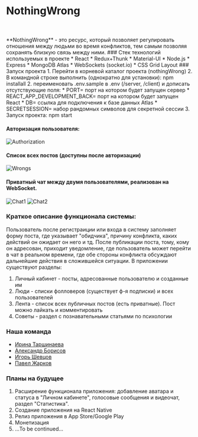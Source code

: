 # NothingWrong

<br/>
<br/>
**NothingWrong** - это ресурс, который позволяет регулировать отношения между людьми во время конфликтов, тем самым позволяя сохранять близкую связь между ними.
### Стек технологий используемых в проекте
* React
* Redux+Thunk
* Material-UI
* Node.js
* Express
* MongoDB Atlas
* WebSockets (socket.io)
* CSS Grid Layout
### Запуск проекта
1. Перейти в корневой каталог проекта (nothingWrong)
2. В командной строке выполнить (однократно для установки): npm installall
2. переименовать .env.sample в .env (/server, /client) и дописать отсутствующие поля:
* PORT= порт на котором будет запущен сервер
* REACT_APP_DEVELOPMENT_BACK= порт на котором будет запущен React
* DB= ссылка для подключения к базе данных Atlas
* SECRETSESSION= набор рандомных символов для секретной сессии
3. Запуск проекта: npm start

#### Авторизация пользователя:

![Authorization](https://github.com/paulzharkov/nothingWrong/blob/main/client/src/assets/screenshots/registration.png 'Авторизация')

#### Список всех постов (доступны после авторизации)

![Wrongs](https://github.com/paulzharkov/nothingWrong/blob/main/client/src/assets/screenshots/wrongs.png 'Посты')

#### Приватный чат между двумя пользователями, реализован на WebSocket.

![Chat1](https://github.com/paulzharkov/nothingWrong/blob/main/client/src/assets/screenshots/chat1.png 'Чат 1')
![Chat2](https://github.com/paulzharkov/nothingWrong/blob/main/client/src/assets/screenshots/chat2.png 'Чат 2')

### Краткое описание функционала системы:

Пользователь после регистраиции или входа в систему заполняет форму поста, где указывает "обидчика", причину конфликта, каких действий он ожидает он него и тд. После публикации поста, тому, кому он адресован, приходит уведомление, где пользователь может перейти в чат в реальном времени, где обе стороны конфликта обсуждают дальнейшие действия в сложившейся ситуации. В приложении существуют разделы:

1. Личный кабинет - посты, адресованные пользователю и созданные им
2. Люди - списки фолловеров (существует ф-я подписки) и всех пользователей
3. Лента - список всех публичных постов (есть приватные). Пост можно лайкать и комментировать
4. Советы - раздел с познавательными статьями по психологии

### Наша команда

- [Ирина Таршинаева](https://github.com/irinatarshinaeva)
- [Александр Борисов](https://github.com/Alexandr-Borisov)
- [Игорь Шевцов](https://github.com/Igor-Shevtsov)
- [Павел Жарков](https://github.com/paulzharkov)

### Планы на будущее

1. Расширение функционала приложения: добавление аватара и статуса в "Личном кабинете", голосовые сообщения и видеочат, раздел "Статистика".
2. Создание приложения на React Native
3. Релиз приложения в App Store/Google Play
4. Монетизация
5. ...To be continued...
